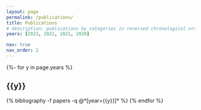 ```yaml
---
layout: page
permalink: /publications/
title: Publications
# description: publications by categories in reversed chronological order. generated by jekyll-scholar.
years: [2023, 2022, 2021, 2020]

nav: true
nav_order: 2
---
```

<!-- _pages/publications.md -->
<div class="publications">

{%- for y in page.years %}
  <h2 class="year">{{y}}</h2>
  {% bibliography -f papers -q @*[year={{y}}]* %}
{% endfor %}

</div>
